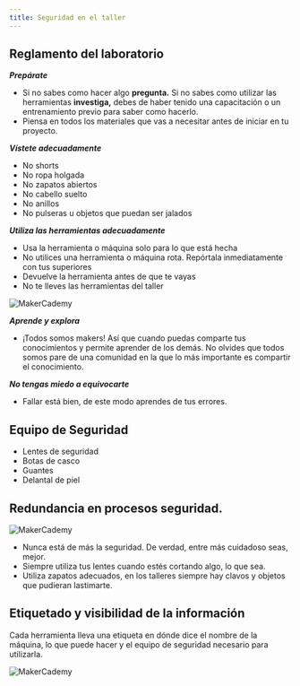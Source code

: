 ```yaml
---
title: Seguridad en el taller
---
```

##  Reglamento del laboratorio

***Prepárate***
- Si no sabes como hacer algo **pregunta.** Si no sabes como utilizar las herramientas **investiga,** debes de haber tenido una capacitación o un entrenamiento previo para saber como hacerlo. 
- Piensa en todos los materiales que vas a necesitar antes de iniciar en tu proyecto.

***Vístete adecuadamente***
- No shorts
- No ropa holgada
- No zapatos abiertos
- No cabello suelto
- No anillos
- No pulseras u objetos que puedan ser jalados

***Utiliza las herramientas adecuadamente***
- Usa la herramienta o máquina solo para lo que está hecha
- No utilices una herramienta o máquina rota. Repórtala inmediatamente con tus superiores
- Devuelve la herramienta antes de que te vayas
- No te lleves las herramientas del taller

![MakerCademy]({{site.baseurl}}/img/viste.jpg)

***Aprende y explora***
- ¡Todos somos makers! Así que cuando puedas comparte tus conocimientos y permite aprender de los demás. No olvides que todos somos pare de una comunidad en la que lo más importante es compartir el conocimiento.

***No tengas miedo a equivocarte***
- Fallar está bien, de este modo aprendes de tus errores.


## Equipo de Seguridad
- Lentes de seguridad
- Botas de casco
- Guantes
- Delantal de piel


## Redundancia en procesos seguridad.

![MakerCademy]({{site.baseurl}}/img/seg.jpeg)

- Nunca está de más la seguridad. De verdad, entre más cuidadoso seas, mejor. 
- Siempre utiliza tus lentes cuando estés cortando algo, lo que sea.
- Utiliza zapatos adecuados, en los talleres siempre hay clavos y objetos que pudieran lastimarte.

## Etiquetado y visibilidad de la información
Cada herramienta lleva una etiqueta en dónde dice el nombre de la máquina, lo que puede hacer y el equipo de seguridad necesario para utilizarla.

![MakerCademy]({{site.baseurl}}/img/VISIBILIDAD.jpg)
